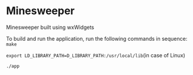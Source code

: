 # Minesweeper

Minesweeper built using wxWidgets


To build and run the application, run the following commands in sequence:
```make```

```export LD_LIBRARY_PATH=D_LIBRARY_PATH:/usr/local/lib```(in case of Linux)

```./app``` 

